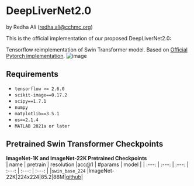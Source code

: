 # DeepLiverNet2.0
by Redha Ali (redha.ali@cchmc.org)

This is the official implementation of our proposed DeepLiverNet2.0:

Tensorflow reimplementation of Swin Transformer model.
Based on [Official Pytorch implementation](https://github.com/almahdir1/Swin-Transformer-TF).
![image](https://user-images.githubusercontent.com/24825165/121768619-038e6d80-cb9a-11eb-8cb7-daa827e7772b.png)

## Requirements
- `tensorflow >= 2.6.0`
- `scikit-image==0.17.2`
- `scipy==1.7.1`
- `numpy`
- `matplotlib==3.5.1`
- `os==2.1.4`
- `MATLAB 2021a or later`

## Pretrained Swin Transformer Checkpoints
**ImageNet-1K and ImageNet-22K Pretrained Checkpoints**  
| name | pretrain | resolution |acc@1 | #params | model |
| :---: | :---: | :---: | :---: | :---: | :---: |
|`swin_base_224` |ImageNet-22K|224x224|85.2|88M|[github](https://github.com/rishigami/Swin-Transformer-TF/releases/download/v0.1-tf-swin-weights/swin_base_224.tgz)|
